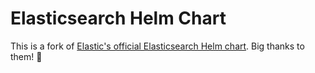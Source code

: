 # Elasticsearch Helm Chart

This is a fork of [Elastic's official Elasticsearch Helm chart](https://github.com/elastic/helm-charts/tree/master/elasticsearch). Big thanks to them! 🙏
